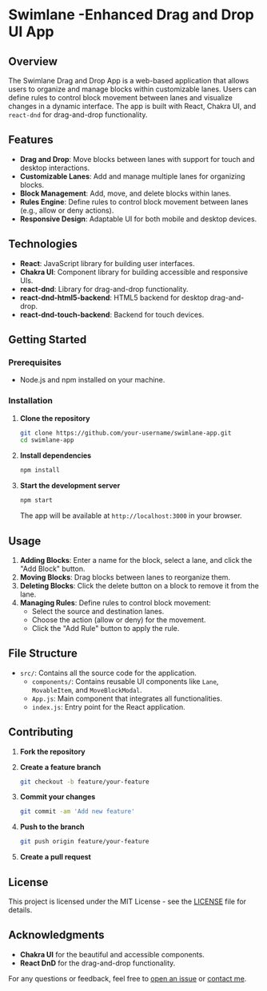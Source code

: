 # Swimlane -Enhanced Drag and Drop UI App

## Overview

The Swimlane Drag and Drop App is a web-based application that allows users to organize and manage blocks within customizable lanes. Users can define rules to control block movement between lanes and visualize changes in a dynamic interface. The app is built with React, Chakra UI, and `react-dnd` for drag-and-drop functionality.

## Features

- **Drag and Drop**: Move blocks between lanes with support for touch and desktop interactions.
- **Customizable Lanes**: Add and manage multiple lanes for organizing blocks.
- **Block Management**: Add, move, and delete blocks within lanes.
- **Rules Engine**: Define rules to control block movement between lanes (e.g., allow or deny actions).
- **Responsive Design**: Adaptable UI for both mobile and desktop devices.

## Technologies

- **React**: JavaScript library for building user interfaces.
- **Chakra UI**: Component library for building accessible and responsive UIs.
- **react-dnd**: Library for drag-and-drop functionality.
- **react-dnd-html5-backend**: HTML5 backend for desktop drag-and-drop.
- **react-dnd-touch-backend**: Backend for touch devices.

## Getting Started

### Prerequisites

- Node.js and npm installed on your machine.

### Installation

1. **Clone the repository**

    ```bash
    git clone https://github.com/your-username/swimlane-app.git
    cd swimlane-app
    ```

2. **Install dependencies**

    ```bash
    npm install
    ```

3. **Start the development server**

    ```bash
    npm start
    ```

    The app will be available at `http://localhost:3000` in your browser.

## Usage

1. **Adding Blocks**: Enter a name for the block, select a lane, and click the "Add Block" button.
2. **Moving Blocks**: Drag blocks between lanes to reorganize them.
3. **Deleting Blocks**: Click the delete button on a block to remove it from the lane.
4. **Managing Rules**: Define rules to control block movement:
    - Select the source and destination lanes.
    - Choose the action (allow or deny) for the movement.
    - Click the "Add Rule" button to apply the rule.

## File Structure

- `src/`: Contains all the source code for the application.
  - `components/`: Contains reusable UI components like `Lane`, `MovableItem`, and `MoveBlockModal`.
  - `App.js`: Main component that integrates all functionalities.
  - `index.js`: Entry point for the React application.

## Contributing

1. **Fork the repository**
2. **Create a feature branch**

    ```bash
    git checkout -b feature/your-feature
    ```

3. **Commit your changes**

    ```bash
    git commit -am 'Add new feature'
    ```

4. **Push to the branch**

    ```bash
    git push origin feature/your-feature
    ```

5. **Create a pull request**

## License

This project is licensed under the MIT License - see the [LICENSE](LICENSE) file for details.

## Acknowledgments

- **Chakra UI** for the beautiful and accessible components.
- **React DnD** for the drag-and-drop functionality.

For any questions or feedback, feel free to [open an issue](https://github.com/your-username/swimlane-app/issues) or [contact me](mailto:your-email@example.com).

